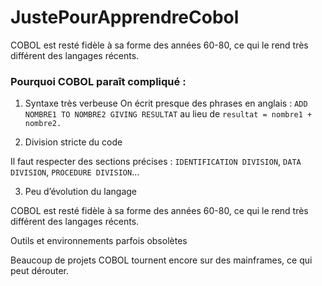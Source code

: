 # JustePourApprendreCobol
COBOL est resté fidèle à sa forme des années 60-80, ce qui le rend très différent des langages récents.

### Pourquoi COBOL paraît compliqué :

1. Syntaxe très verbeuse 
On écrit presque des phrases en anglais : `ADD NOMBRE1 TO NOMBRE2 GIVING RESULTAT` au lieu de `resultat = nombre1 + nombre2.`

2. Division stricte du code

Il faut respecter des sections précises : `IDENTIFICATION DIVISION`, `DATA DIVISION`, `PROCEDURE DIVISION`…

3. Peu d’évolution du langage

COBOL est resté fidèle à sa forme des années 60-80, ce qui le rend très différent des langages récents.

Outils et environnements parfois obsolètes

Beaucoup de projets COBOL tournent encore sur des mainframes, ce qui peut dérouter.

